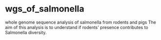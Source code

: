 # wgs_of_salmonella
whole genome sequence analysis of salmonella from rodents and pigs
The aim of this analysis is to understand if rodents' presence contributes to Salmonella diversity.
